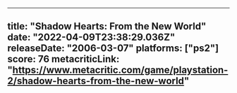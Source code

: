 
---
title: "Shadow Hearts: From the New World"
date: "2022-04-09T23:38:29.036Z"
releaseDate: "2006-03-07"
platforms: ["ps2"]
score: 76
metacriticLink: "https://www.metacritic.com/game/playstation-2/shadow-hearts-from-the-new-world"
---
